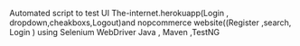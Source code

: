 Automated script to test UI The-internet.herokuapp(Login , dropdown,cheakboxs,Logout)and nopcommerce website((Register ,search, Login ) using Selenium WebDriver Java , Maven ,TestNG 

